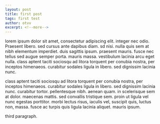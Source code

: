 ```yaml
---
layout: post
title: first post
tags: first test
author: otvv
excerpt: <!--more-->
---
```


<p>lorem ipsum dolor sit amet, consectetur adipiscing elit. integer nec odio. Praesent libero. sed cursus ante dapibus diam. sd nisi. nulla quis sem at nibh elementum imperdiet. duis sagittis ipsum. praesent mauris. fusce nec tellus sed augue semper porta. mauris massa. vestibulum lacinia arcu eget nulla. class aptent taciti sociosqu ad litora torquent per conubia nostra, per inceptos himenaeos. curabitur sodales ligula in libero. sed dignissim lacinia nunc.

<!--more-->

class aptent taciti sociosqu ad litora torquent per conubia nostra, per inceptos himenaeos. curabitur sodales ligula in libero. sed dignissim lacinia nunc. curabitur tortor. pellentesque nibh. aenean quam. in scelerisque sem at dolor. maecenas mattis. sed convallis tristique sem. proin ut ligula vel nunc egestas porttitor. morbi lectus risus, iaculis vel, suscipit quis, luctus non, massa. fusce ac turpis quis ligula lacinia aliquet. mauris ipsum.

third paragraph.</p>
